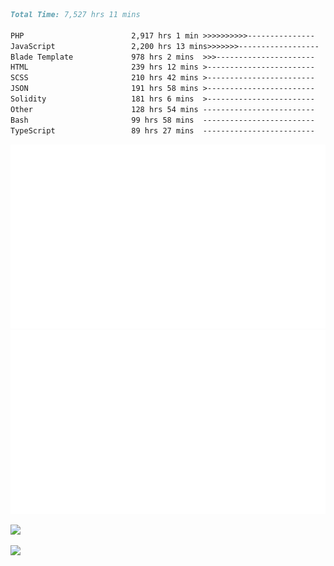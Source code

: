 <!--START_SECTION:waka-->

```markdown
Total Time: 7,527 hrs 11 mins

PHP                        2,917 hrs 1 min >>>>>>>>>>---------------   38.10 %
JavaScript                 2,200 hrs 13 mins>>>>>>>------------------   28.74 %
Blade Template             978 hrs 2 mins  >>>----------------------   12.77 %
HTML                       239 hrs 12 mins >------------------------   03.12 %
SCSS                       210 hrs 42 mins >------------------------   02.75 %
JSON                       191 hrs 58 mins >------------------------   02.51 %
Solidity                   181 hrs 6 mins  >------------------------   02.37 %
Other                      128 hrs 54 mins -------------------------   01.68 %
Bash                       99 hrs 58 mins  -------------------------   01.31 %
TypeScript                 89 hrs 27 mins  -------------------------   01.17 %
```

<!--END_SECTION:waka-->

![](https://raw.githubusercontent.com/DrMaxis/github-stats-transparent/output/generated/overview.svg)
![](https://raw.githubusercontent.com/DrMaxis/github-stats-transparent/output/generated/languages.svg)

![](https://git-readme-stats-drmaxis-projects.vercel.app/api?username=drmaxis&show_icons=true&theme=outrun&count_private=true&show=reviews,discussions_started,discussions_answered,prs_merged,prs_merged_percentage&custom_title=2024%20Github%20Rank)
 
<a href="https://count.getloli.com/"><img src="https://count.getloli.com/get/@:maxis-the-alchemist?theme=rule34"></a>
<!-- https://count.getloli.com/get/@alchemist?theme=rule34 -->
<br>
